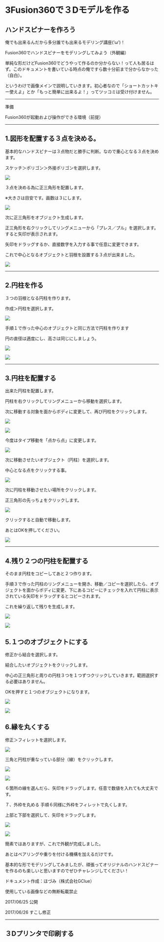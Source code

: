 # 3Fusion360で３Dモデルを作る

## ハンドスピナーを作ろう

俺でも出来るんだから多分誰でも出来るモデリング講座(’ω’)！

Fusion360でハンドスピナーをモデリングしてみよう（外観編）

単純な形だけどFusion360でどうやって作るのか分からない！って人も居るはず。このドキュメントを書いている時点の俺ですら数十分前まで分からなかった（自白）。

というわけで画像メインで説明していきます。初心者なので「ショートカットキー使えよ」とか「もっと簡単に出来るよ！」ってツッコミは受け付けません。

<hr>

準備

Fusion360が起動および操作ができる環境（前提）

<hr>

## 1.図形を配置する３点を決める。

基本的なハンドスピナーは３点物だと勝手に判断。なので重心となる３点を決めます。

スケッチ＞ポリゴン＞外接ポリゴンを選択します。

![](./images/hs_01.jpg)

３点を決める為に正三角形を配置します。

※大きさは目安です。画数は３にします。

![](./images/hs_02.jpg)

次に正三角形をオブジェクト生成します。

正三角形を右クリックしてリングメニューから「プレス／プル」を選択します。すると矢印が表示されます。

矢印をドラッグするか、直接数字を入力する事で任意に変更できます。

これで中心となるオブジェクトと羽根を設置する３点が出来ました。 

![](./images/hs_03.jpg)

<hr>

## 2.円柱を作る

３つの羽根となる円柱を作ります。

作成＞円柱を選択します。

![](./images/hs_04.jpg)

手順１で作った中心のオブジェクトと同じ方法で円柱を作ります

円の直径は適度にし、高さは同じにしましょう。

![](./images/hs_05.jpg)

![](./images/hs_06.jpg)

<hr>

## 3.円柱を配置する

出来た円柱を配置します。

円柱を右クリックしてリングメニューから移動を選択します。

次に移動する対象を面からボディに変更して、再び円柱をクリックします。

![](./images/hs_07.jpg)

![](./images/hs_08.jpg)

今度はタイプ移動を「点から点」に変更します。

![](./images/hs_09.jpg)

次に移動させたいオブジェクト（円柱）を選択します。

中心となる点をクリックする事。

![](./images/hs_10.jpg)

次に円柱を移動させたい場所をクリックします。

正三角形の先っちょをクリックします。

![](./images/hs_11.jpg)

クリックすると自動で移動します。

あとはOKを押してください。

![](./images/hs_12.jpg)

<hr>

## 4.残り２つの円柱を配置する

そのまま円柱をコピーしてあと２つ作ります。

手順３で作った円柱のリングメニューを開き、移動／コピーを選択したら、オブジェクトを面からボディに変更、下にあるコピーにチェックを入れて円柱に表示されている矢印をドラッグするとコピーされます。

これを繰り返して残りを生成します。

![](./images/hs_13.jpg)

![](./images/hs_14.jpg)

## 5.１つのオブジェクトにする

修正から結合を選択します。

結合したいオブジェクトをクリックします。

中心の正三角形と周りの円柱３つを１つずつクリックしていきます。範囲選択する必要はありません。

OKを押すと１つのオブジェクトになります。

![](./images/hs_15.jpg)

![](./images/hs_16.jpg)

## 6.縁を丸くする

修正＞フィレットを選択します。

![](./images/hs_17.jpg)

三角と円柱が重なっている部分（線）をクリックします。

![](./images/hs_18.jpg)

![](./images/hs_19.jpg)

６箇所の線を選んだら、矢印をドラッグします。任意で数値を入れても大丈夫です。


７、外枠を丸める
手順６同様に外枠をフィレットで丸くします。

 上部と下部を選択して、矢印をドラッグします。

![](./images/hs_20.jpg)

![](./images/hs_21.jpg)

簡素ではありますが、これで外観が完成しました。

あとはベアリングや重りを付ける機構を加えるだけです。

基本的な形でモデリングしてみましたが、頑張ってオリジナルのハンドスピナーを作るのも楽しいと思いますのでぜひチャレンジしてください！

ドキュメント作成：ほづみ（株式会社GClue）

使用している画像などの無断転載禁止

2017/06/25 公開

2017/06/26 すこし修正

<hr>

## ３Dプリンタで印刷する


